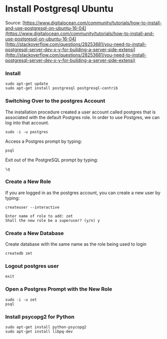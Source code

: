 # Install Postgresql Ubuntu
Source: 
[https://www.digitalocean.com/community/tutorials/how-to-install-and-use-postgresql-on-ubuntu-16-04](https://www.digitalocean.com/community/tutorials/how-to-install-and-use-postgresql-on-ubuntu-16-04)
[http://stackoverflow.com/questions/28253681/you-need-to-install-postgresql-server-dev-x-y-for-building-a-server-side-extensi](http://stackoverflow.com/questions/28253681/you-need-to-install-postgresql-server-dev-x-y-for-building-a-server-side-extensi)

### Install
```
sudo apt-get update
sudo apt-get install postgresql postgresql-contrib
```

### Switching Over to the postgres Account
The installation procedure created a user account called postgres that is associated with the default Postgres role. 
In order to use Postgres, we can log into that account.

```
sudo -i -u postgres
```
Access a Postgres prompt by typing:

```
psql
```

Exit out of the PostgreSQL prompt by typing:

```
\q
```

### Create a New Role
If you are logged in as the postgres account, you can create a new user by typing:

```
createuser --interactive
```

```
Enter name of role to add: zet
Shall the new role be a superuser? (y/n) y
```
### Create a New Database
Create database with the same name as the role being used to login

```
createdb zet
```

### Logout postgres user

```
exit
```
### Open a Postgres Prompt with the New Role

```
sudo -i -u zet
psql
```

### Install psycopg2 for Python
```
sudo apt-get install python-psycopg2
sudo apt-get install libpq-dev
```


